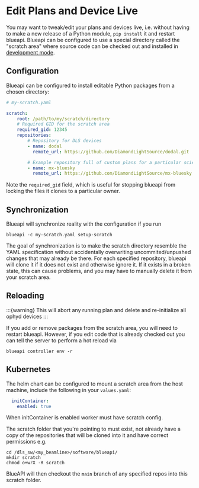 # Edit Plans and Device Live

You may want to tweak/edit your plans and devices live, i.e. without having to make a new release of a Python module, `pip install` it and restart blueapi. Blueapi can be configured to use a special directory called the "scratch area" where source code can be checked out and installed in [development mode](https://setuptools.pypa.io/en/latest/userguide/development_mode.html).

## Configuration

Blueapi can be configured to install editable Python packages from a chosen directory:

```yaml
# my-scratch.yaml

scratch:
    root: /path/to/my/scratch/directory
    # Required GID for the scratch area
    required_gid: 12345
    repositories:
        # Repository for DLS devices
        - name: dodal
          remote_url: https://github.com/DiamondLightSource/dodal.git

        # Example repository full of custom plans for a particular science technique
        - name: mx-bluesky
          remote_url: https://github.com/DiamondLightSource/mx-bluesky.git
```

Note the `required_gid` field, which is useful for stopping blueapi from locking the files it clones
to a particular owner.

## Synchronization

Blueapi will synchronize reality with the configuration if you run

```
blueapi -c my-scratch.yaml setup-scratch
```

The goal of synchronization is to make the scratch directory resemble the YAML specification without accidentally overwriting uncommited/unpushed changes that may already be there. For each specified repository, blueapi will clone it if it does not exist and otherwise ignore it. If it exists in a broken state, this can cause problems, and you may have to manually delete it from your scratch area. 

## Reloading

:::{warning}
This will abort any running plan and delete and re-initialize all ophyd devices
:::

If you add or remove packages from the scratch area, you will need to restart blueapi. However, if you edit code that is already checked out you can tell the server to perform a hot reload via

```
blueapi controller env -r
```

## Kubernetes

The helm chart can be configured to mount a scratch area from the
host machine, include the following in your `values.yaml`:

```yaml
  initContainer:
    enabled: true
```
When initContainer is enabled worker must have scratch config.

The scratch folder that you're pointing to must exist, not already have a copy of the repositories that will be cloned into it and have correct permissions e.g.

```
cd /dls_sw/<my_beamline>/software/blueapi/
mkdir scratch
chmod o+wrX -R scratch
```

BlueAPI will then checkout the `main` branch of any specified repos into this scratch folder.
